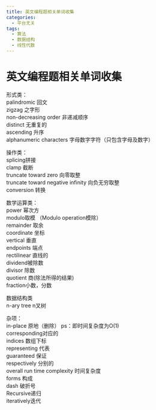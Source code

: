 ```yaml
---
title: 英文编程题相关单词收集
categories:
  - 平台无关
tags:
  - 算法
  - 数据结构
  - 线性代数
---
```


# 英文编程题相关单词收集

形式类：<br/> palindromic 回文<br/> zigzag 之字形<br/> non-decreasing order 非递减顺序<br/> distinct 无重复的<br/> ascending 升序<br/> alphanumeric characters 字母数字字符（只包含字母及数字）

操作类：<br/> splicing拼接<br/> clamp 截断<br/> truncate toward zero 向零取整<br/> truncate toward negative infinity 向负无穷取整<br/> conversion 转换

数学运算类：<br/> power 幂次方<br/> modulo取模 （Modulo operation模除）<br/> remainder 取余<br/> coordinate 坐标<br/> vertical 垂直<br/> endpoints 端点<br/> rectilinear 直线的<br/> dividend被除数<br/> divisor 除数<br/> quotient 商(除法所得的结果)<br/> fraction小数，分数

数据结构类<br/> n-ary tree n叉树

杂项：<br/> in-place 原地（删除） ps：即时间复杂度为O(1)<br/> corresponding对应的<br/> indices 数组下标<br/> representing 代表<br/> guaranteed 保证<br/> respectively 分别的<br/> overall run time complexity 时间复杂度<br/> forms 构成<br/> dash 破折号<br/> Recursive递归<br/> iteratively迭代
